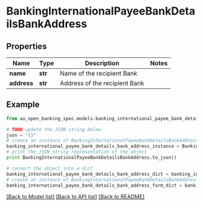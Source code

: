 # BankingInternationalPayeeBankDetailsBankAddress


## Properties

Name | Type | Description | Notes
------------ | ------------- | ------------- | -------------
**name** | **str** | Name of the recipient Bank | 
**address** | **str** | Address of the recipient Bank | 

## Example

```python
from au_open_banking_spec.models.banking_international_payee_bank_details_bank_address import BankingInternationalPayeeBankDetailsBankAddress

# TODO update the JSON string below
json = "{}"
# create an instance of BankingInternationalPayeeBankDetailsBankAddress from a JSON string
banking_international_payee_bank_details_bank_address_instance = BankingInternationalPayeeBankDetailsBankAddress.from_json(json)
# print the JSON string representation of the object
print BankingInternationalPayeeBankDetailsBankAddress.to_json()

# convert the object into a dict
banking_international_payee_bank_details_bank_address_dict = banking_international_payee_bank_details_bank_address_instance.to_dict()
# create an instance of BankingInternationalPayeeBankDetailsBankAddress from a dict
banking_international_payee_bank_details_bank_address_form_dict = banking_international_payee_bank_details_bank_address.from_dict(banking_international_payee_bank_details_bank_address_dict)
```
[[Back to Model list]](../README.md#documentation-for-models) [[Back to API list]](../README.md#documentation-for-api-endpoints) [[Back to README]](../README.md)


